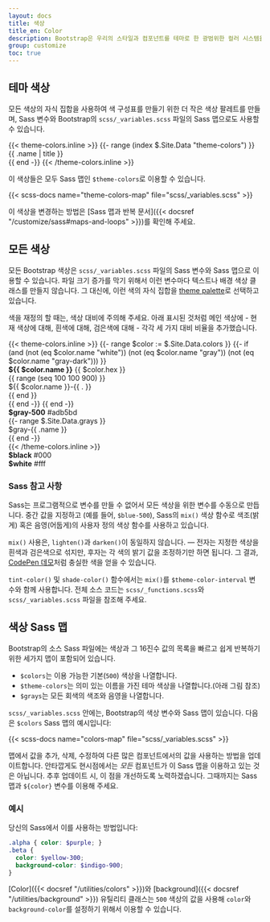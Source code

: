 ```yaml
---
layout: docs
title: 색상
title_en: Color
description: Bootstrap은 우리의 스타일과 컴포넌트를 테마로 한 광범위한 컬러 시스템을 지원합니다. 어떤 프로젝트라도 보다 포괄적으로 재정의 및 확장이 가능합니다.
group: customize
toc: true
---
```


## 테마 색상

모든 색상의 자식 집합을 사용하여 색 구성표를 만들기 위한 더 작은 색상 팔레트를 만들며, Sass 변수와 Bootstrap의 `scss/_variables.scss` 파일의 Sass 맵으로도 사용할 수 있습니다.

<div class="row">
  {{< theme-colors.inline >}}
  {{- range (index $.Site.Data "theme-colors") }}
    <div class="col-md-4">
      <div class="p-3 mb-3 bg-{{ .name }} {{ if .contrast_color }}text-{{ .contrast_color }}{{ else }}text-white{{ end }}">{{ .name | title }}</div>
    </div>
  {{ end -}}
  {{< /theme-colors.inline >}}
</div>

이 색상들은 모두 Sass 맵인 `$theme-colors`로 이용할 수 있습니다.

{{< scss-docs name="theme-colors-map" file="scss/_variables.scss" >}}

이 색상을 변경하는 방법은 [Sass 맵과 반복 문서]({{< docsref "/customize/sass#maps-and-loops" >}})를 확인해 주세요.

## 모든 색상

모든 Bootstrap 색상은 `scss/_variables.scss` 파일의 Sass 변수와 Sass 맵으로 이용할 수 있습니다. 파일 크기 증가를 막기 위해서 이런 변수마다 텍스트나 배경 색상 클래스를 만들지 않습니다. 그 대신에, 이런 색의 자식 집합을 [theme palette](#theme-colors)로 선택하고 있습니다.

색을 재정의 할 때는, 색상 대비에 주의해 주세요. 아래 표시된 것처럼 메인 색상에 - 현재 색상에 대해, 흰색에 대해, 검은색에 대해 - 각각 세 가지 대비 비율을 추가했습니다.

<div class="row font-monospace">
  {{< theme-colors.inline >}}
  {{- range $color := $.Site.Data.colors }}
    {{- if (and (not (eq $color.name "white")) (not (eq $color.name "gray")) (not (eq $color.name "gray-dark"))) }}
    <div class="col-md-4 mb-3">
      <div class="p-3 mb-2 position-relative swatch-{{ $color.name }}">
        <strong class="d-block">${{ $color.name }}</strong>
        {{ $color.hex }}
      </div>
      {{ range (seq 100 100 900) }}
      <div class="p-3 bd-{{ $color.name }}-{{ . }}">${{ $color.name }}-{{ . }}</div>
      {{ end }}
    </div>
    {{ end -}}
  {{ end -}}

  <div class="col-md-4 mb-3">
    <div class="p-3 mb-2 position-relative swatch-gray-500">
      <strong class="d-block">$gray-500</strong>
      #adb5bd
    </div>
  {{- range $.Site.Data.grays }}
    <div class="p-3 bd-gray-{{ .name }}">$gray-{{ .name }}</div>
  {{ end -}}
  </div>
  {{< /theme-colors.inline >}}

  <div class="col-md-4 mb-3">
    <div class="p-3 mb-2 bd-black text-white">
      <strong class="d-block">$black</strong>
      #000
    </div>
    <div class="p-3 mb-2 bd-white border">
      <strong class="d-block">$white</strong>
      #fff
    </div>
  </div>
</div>

### Sass 참고 사항

Sass는 프로그램적으로 변수를 만들 수 없어서 모든 색상을 위한 변수를 수동으로 만듭니다. 중간 값을 지정하고 (예를 들어, `$blue-500`), Sass의 `mix()` 색상 함수로 색조(밝게) 혹은 음영(어둡게)의 사용자 정의 색상 함수를 사용하고 있습니다.

`mix()` 사용은, `lighten()`과 `darken()`이 동일하지 않습니다. — 전자는 지정한 색상을 흰색과 검은색으로 섞지만, 후자는 각 색의 밝기 값을 조정하기만 하면 됩니다. 그 결과, [CodePen 데모](https://codepen.io/emdeoh/pen/zYOQOPB)처럼 충실한 색을 얻을 수 있습니다.

`tint-color()` 및 `shade-color()` 함수에서는 `mix()`를 `$theme-color-interval` 변수와 함께 사용합니다. 전체 소스 코드는 `scss/_functions.scss`와 `scss/_variables.scss` 파일을 참조해 주세요.

## 색상 Sass 맵

Bootstrap의 소스 Sass 파일에는 색상과 그 16진수 값의 목록을 빠르고 쉽게 반복하기 위한 세가지 맵이 포함되어 있습니다.

- `$colors`는 이용 가능한 기본(`500`) 색상을 나열합니다.
- `$theme-colors`는 의미 있는 이름을 가진 테마 색상을 나열합니다.(아래 그림 참조)
- `$grays`는 모든 회색의 색조와 음영을 나열합니다.

`scss/_variables.scss` 안에는, Bootstrap의 색상 변수와 Sass 맵이 있습니다. 다음은 `$colors` Sass 맵의 예시입니다:

{{< scss-docs name="colors-map" file="scss/_variables.scss" >}}

맵에서 값을 추가, 삭제, 수정하여 다른 많은 컴포넌트에서의 값을 사용하는 방법을 업데이트합니다. 안타깝게도 현시점에서는 _모든_ 컴포넌트가 이 Sass 맵을 이용하고 있는 것은 아닙니다. 추후 업데이트 시, 이 점을 개선하도록 노력하겠습니다. 그때까지는 Sass 맵과 `${color}` 변수를 이용해 주세요.

### 예시

당신의 Sass에서 이를 사용하는 방법입니다:

```scss
.alpha { color: $purple; }
.beta {
  color: $yellow-300;
  background-color: $indigo-900;
}
```

[Color]({{< docsref "/utilities/colors" >}})와 [background]({{< docsref "/utilities/background" >}}) 유틸리티 클래스는 `500` 색상의 값을 사용해 `color`와 `background-color`를 설정하기 위해서 이용할 수 있습니다.
